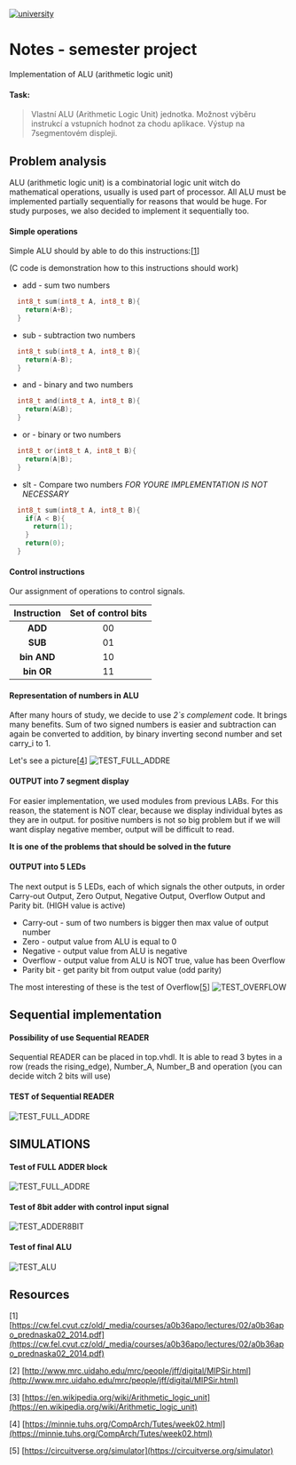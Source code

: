 [![university](https://img.shields.io/badge/university-Brno%20University%20of%20Technology-red.svg)](https://www.vutbr.cz/en/)

# Notes - semester project
Implementation of ALU (arithmetic logic unit)

#### Task:

  >Vlastní ALU (Arithmetic Logic Unit) jednotka. Možnost výběru instrukcí a vstupních hodnot za chodu aplikace. Výstup na 7segmentovém displeji.

## Problem analysis
ALU (arithmetic logic unit) is a combinatorial logic unit witch do mathematical operations,  usually is used part of processor. All ALU must be implemented partially sequentially for reasons that would be huge. For study purposes, we also decided to implement it sequentially too.

#### Simple operations
Simple ALU should by able to do this instructions:[[1]]

\(C code is demonstration how to this instructions should work)

  - add - sum two numbers
  ```c
    int8_t sum(int8_t A, int8_t B){
      return(A+B);
    }
  ```

  - sub - subtraction two numbers
  ```c
    int8_t sub(int8_t A, int8_t B){
      return(A-B);
    }
  ```
  - and - binary and two numbers
  ```c
    int8_t and(int8_t A, int8_t B){
      return(A&B);
    }
  ```
  - or - binary or two numbers
  ```c
    int8_t or(int8_t A, int8_t B){
      return(A|B);
    }
  ```
  - slt - Compare two numbers *FOR YOURE IMPLEMENTATION IS NOT NECESSARY*
  ```c
    int8_t sum(int8_t A, int8_t B){
      if(A < B){
        return(1);
      }
      return(0);
    }
  ```

#### Control instructions

Our assignment of operations to control signals.

| **Instruction** | **Set of control bits** |
| :-: | :-: |
| **ADD** | 00 |
| **SUB** | 01 |
| **bin AND** | 10 |
| **bin OR** | 11 |


#### Representation of numbers in ALU
After many hours of study, we decide to use *2`s complement* code.
It brings many benefits. Sum of two signed numbers is easier and subtraction can again be converted to addition, by binary inverting second number and set carry_i to 1.

Let's see a picture[[4]]
![TEST_FULL_ADDRE](IMG/NbitAdder.gif)

#### OUTPUT into 7 segment display
For easier implementation, we used modules from previous LABs.
For this reason, the statement is NOT clear, because we display individual bytes as they are in output. for positive numbers is not so big problem but if we will want display negative member, output will be difficult to read.

**It is one of the problems that should be solved in the future**

#### OUTPUT into 5 LEDs
The next output is 5 LEDs, each of which signals the other outputs, in order Carry-out Output, Zero Output, Negative Output, Overflow Output and Parity bit.
(HIGH value is active)

  - Carry-out - sum of two numbers is bigger then max value of output number
  - Zero - output value from ALU is equal to 0
  - Negative - output value from ALU is negative
  - Overflow - output value from ALU is NOT true, value has been Overflow
  - Parity bit - get parity bit from output value (odd parity)

The most interesting of these is the test of Overflow[[5]]
![TEST_OVERFLOW](IMG/TEST_OVERFLOW.png)

## Sequential implementation

#### Possibility of use Sequential READER
Sequential READER can be placed in top.vhdl. It is able to read 3 bytes in a row (reads the rising_edge), Number_A, Number_B and operation (you can decide witch 2 bits will use)

#### TEST of Sequential READER
![TEST_FULL_ADDRE](IMG/TEST_READER.png)


## SIMULATIONS

#### Test of FULL ADDER block
![TEST_FULL_ADDRE](IMG/TEST_FULL_ADDER.png)
#### Test of 8bit adder with control input signal
![TEST_ADDER8BIT](IMG/TEST_ADDER8BIT.png)
#### Test of final ALU
![TEST_ALU](IMG/TEST_ALU.png)

## Resources
\[1] [https://cw.fel.cvut.cz/old/_media/courses/a0b36apo/lectures/02/a0b36apo_prednaska02_2014.pdf](https://cw.fel.cvut.cz/old/_media/courses/a0b36apo/lectures/02/a0b36apo_prednaska02_2014.pdf)

\[2] [http://www.mrc.uidaho.edu/mrc/people/jff/digital/MIPSir.html](http://www.mrc.uidaho.edu/mrc/people/jff/digital/MIPSir.html)

\[3] [https://en.wikipedia.org/wiki/Arithmetic_logic_unit](https://en.wikipedia.org/wiki/Arithmetic_logic_unit)

\[4] [https://minnie.tuhs.org/CompArch/Tutes/week02.html](https://minnie.tuhs.org/CompArch/Tutes/week02.html)

\[5] [https://circuitverse.org/simulator](https://circuitverse.org/simulator)

[1]: https://cw.fel.cvut.cz/old/_media/courses/a0b36apo/lectures/02/a0b36apo_prednaska02_2014.pdf
[2]: http://www.mrc.uidaho.edu/mrc/people/jff/digital/MIPSir.html
[3]: https://en.wikipedia.org/wiki/Arithmetic_logic_unit
[4]: https://minnie.tuhs.org/CompArch/Tutes/week02.html
[5]: https://circuitverse.org/simulator
